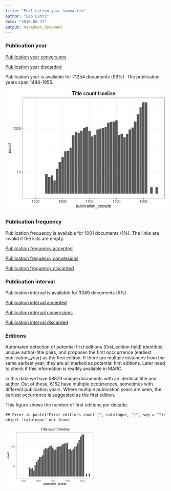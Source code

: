 ```yaml
---
title: "Publication year summaries"
author: "Leo Lahti"
date: "2016-08-17"
output: markdown_document
---
```



### Publication year

[Publication year conversions](output.tables/publication_year_conversion.csv)

[Publication year discarded](output.tables/publication_year_discarded.csv)

Publication year is available for 71254 documents (99%). The publication years span 1488-1955.

![plot of chunk summarypublicationyear](figure/summarypublicationyear-1.png)

### Publication frequency

Publication frequency is available for 1001 documents (1%). The links are invalid if the lists are empty.

[Publication frequency accepted](output.tables/publication_frequency_discarded.csv)

[Publication frequency conversions](output.tables/publication_frequency_conversion.csv)

[Publication frequency discarded](output.tables/publication_frequency_discarded.csv)


### Publication interval

Publication interval is available for 3349 documents (5%). 

[Publication interval accepted](output.tables/publication_interval_discarded.csv)

[Publication interval conversions](output.tables/publication_interval_conversion.csv)

[Publication interval discarded](output.tables/publication_interval_discarded.csv)


### Editions

Automated detection of potential first editions (first_edition field)
identifies unique author-title pairs, and proposes the first
occcurrence (earliest publication_year) as the first edition. If there
are multiple instances from the same earliest year, they are all
marked as potential first editions. Later need to check if this
information is readily available in MARC.

In this data we have 58870
unique documents with an identical title and author. Out of these,
6152
have multiple occurrences, sometimes with different publication years.
Where multiple publication years are seen, the earliest occurrence is
suggested as the first edition.

This figure shows the number of first editions per decade.


```
## Error in paste("First editions count (", catalogue, ")", sep = ""): object 'catalogue' not found
```

<img src="figure/firsteditions-1.png" title="plot of chunk firsteditions" alt="plot of chunk firsteditions" width="280px" />


